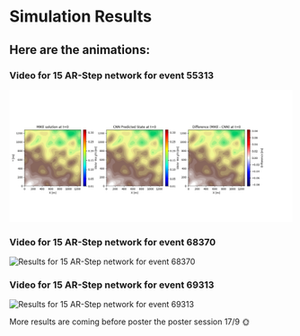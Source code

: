 # Simulation Results

## Here are the animations:
### Video for 15 AR-Step network for event 55313
![Results for 15 AR-Step network for event 55313](sim_movie_55313_dif_55313.gif) 
### Video for 15 AR-Step network for event 68370
![Results for 15 AR-Step network for event 68370](sim_movie_68370_dif_68370.gif)
### Video for 15 AR-Step network for event 69313
![Results for 15 AR-Step network for event 69313](sim_movie_69313_dif_69313.gif)



More results are coming before poster the poster session 17/9 🌞

